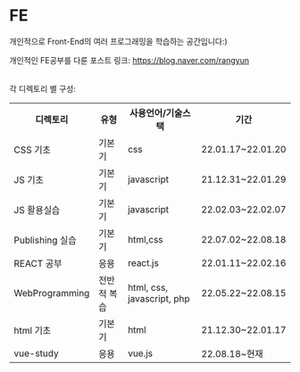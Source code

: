 # FE
개인적으로 Front-End의 여러 프로그래밍을 학습하는 공간입니다:)

개인적인 FE공부를 다룬 포스트 링크: https://blog.naver.com/rangyun

<br/>
각 디렉토리 별 구성:

<table>
  <tr>
    <th>디렉토리</th>
    <th>유형</th>
    <th>사용언어/기술스택</th>
    <th>기간</th>
  </tr>
  <tr>
    <td>CSS 기초</td>
    <td>기본기</td>
    <td>css</td>
    <td>22.01.17~22.01.20</td>
  </tr>
   <tr>
    <td>JS 기초</td>
    <td>기본기</td>
    <td>javascript</td>
    <td>21.12.31~22.01.29</td>
  </tr>
   <tr>
    <td>JS 활용실습</td>
    <td>기본기</td>
    <td>javascript</td>
    <td>22.02.03~22.02.07</td>
  </tr>
  <tr>
    <td>Publishing 실습</td>
    <td>기본기</td>
    <td>html,css</td>
    <td>22.07.02~22.08.18</td>
  </tr>
  <tr>
    <td>REACT 공부</td>
    <td>응용</td>
    <td>react.js</td>
    <td>22.01.11~22.02.16</td>
  </tr>
   <tr>
    <td>WebProgramming</td>
    <td>전반적 복습</td>
    <td>html, css, javascript, php</td>
    <td>22.05.22~22.08.15</td>
  </tr>
   <tr>
    <td>html 기초</td>
    <td>기본기</td>
    <td>html</td>
    <td>21.12.30~22.01.17</td>
  </tr>
   <tr>
    <td>vue-study</td>
    <td>응용</td>
    <td>vue.js</td>
    <td>22.08.18~현재</td>
  </tr>
</table>
